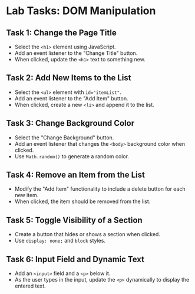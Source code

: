 # Lab Tasks: DOM Manipulation

## Task 1: Change the Page Title
- Select the `<h1>` element using JavaScript.
- Add an event listener to the "Change Title" button.
- When clicked, update the `<h1>` text to something new.

## Task 2: Add New Items to the List
- Select the `<ul>` element with `id="itemList"`.
- Add an event listener to the "Add Item" button.
- When clicked, create a new `<li>` and append it to the list.

## Task 3: Change Background Color
- Select the "Change Background" button.
- Add an event listener that changes the `<body>` background color when clicked.
- Use `Math.random()` to generate a random color.

## Task 4: Remove an Item from the List
- Modify the "Add Item" functionality to include a delete button for each new item.
- When clicked, the item should be removed from the list.

## Task 5: Toggle Visibility of a Section
- Create a button that hides or shows a section when clicked.
- Use `display: none;` and `block` styles.

## Task 6: Input Field and Dynamic Text
- Add an `<input>` field and a `<p>` below it.
- As the user types in the input, update the `<p>` dynamically to display the entered text.